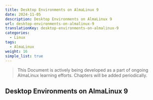 ```yaml
---
title: Desktop Environments on AlmaLinux 9
date: 2024-11-05
description: Desktop Environments on AlmaLinux 9
url: desktop-environments-on-almalinux-9
translationKey: desktop-environments-on-almalinux-9
categories:
  - Linux
tags:
  - AlmaLinux
weight: 16
simple_list: true
---
```


> This Document is actively being developed as a part of ongoing AlmaLinux learning efforts. Chapters will be added periodically.

## Desktop Environments on AlmaLinux 9